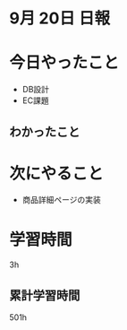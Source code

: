 #  9月 20日 日報

# 今日やったこと
* DB設計
* EC課題  
##  わかったこと
# 次にやること

* 商品詳細ページの実装
#  学習時間
3h
##  累計学習時間
501h




